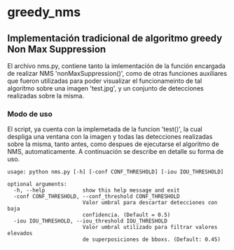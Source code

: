 # greedy_nms
## Implementación tradicional de algoritmo greedy Non Max Suppression
El archivo nms.py, contiene tanto la imlementación de la función encargada de realizar NMS 'nonMaxSuppression()', como de otras funciones auxiliares que fueron utilizadas para poder visualizar el funcionameinto de tal algoritmo sobre una imagen 'test.jpg', y un conjunto de detecciones realizadas sobre la misma.

### Modo de uso
El script, ya cuenta con la implemetada de la funcion 'test()', la cual despliga una ventana con la imagen y todas las detecciones realizadas sobre la misma, tanto antes, como despues de ejecutarse el algoritmo de NMS, automaticamente. A continuación se describe en detalle su forma de uso.
```
usage: python nms.py [-h] [-conf CONF_THRESHOLD] [-iou IOU_THRESHOLD]

optional arguments:
  -h, --help            show this help message and exit
  -conf CONF_THRESHOLD, --conf_threshold CONF_THRESHOLD
                        Valor umbral para descartar detecciones con baja
                        confidencia. (Default = 0.5)
  -iou IOU_THRESHOLD, --iou_threshold IOU_THRESHOLD
                        Valor umbral utilizado para filtrar valores elevados
                        de superposiciones de bboxs. (Default: 0.45)
```